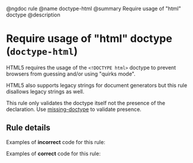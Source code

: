 @ngdoc rule
@name doctype-html
@summary Require usage of "html" doctype
@description

# Require usage of "html" doctype (`doctype-html`)

HTML5 requires the usage of the `<!DOCTYPE html>` doctype to prevent browsers
from guessing and/or using "quirks mode".

HTML5 also supports legacy strings for document generators but this rule
disallows legacy strings as well.

This rule only validates the doctype itself not the presence of the
declaration. Use [missing-doctype](missing-doctype.html) to validate presence.

## Rule details

Examples of **incorrect** code for this rule:

<validate name="incorrect" rules="doctype-html">
    <!DOCTYPE HTML PUBLIC "-//W3C//DTD HTML 4.01//EN" "http://www.w3.org/TR/html4/strict.dtd">
</validate>

<validate name="legacy" rules="doctype-html">
    <!DOCTYPE html SYSTEM "about:legacy-compat">
</validate>

Examples of **correct** code for this rule:

<validate name="correct" rules="doctype-html">
    <!DOCTYPE html>
</validate>
